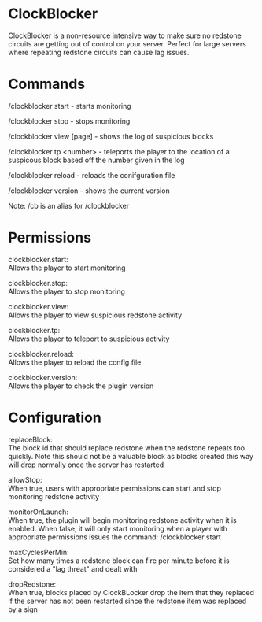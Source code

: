 ClockBlocker
===

ClockBlocker is a non-resource intensive way to make sure no redstone circuits are getting out of control on your server. Perfect for large servers where repeating redstone circuits can cause lag issues.


Commands
===

/clockblocker start - starts monitoring

/clockblocker stop - stops monitoring

/clockblocker view [page] - shows the log of suspicious blocks

/clockblocker tp \<number\> - teleports the player to the location of a suspicous block based off the number given in the log

/clockblocker reload - reloads the conifguration file

/clockblocker version - shows the current version

Note: /cb is an alias for /clockblocker


Permissions
===

clockblocker.start:<br/>
Allows the player to start monitoring

clockblocker.stop:<br/>
Allows the player to stop monitoring

clockblocker.view:<br/>
Allows the player to view suspicious redstone activity

clockblocker.tp:<br/>
Allows the player to teleport to suspicious activity

clockblocker.reload:<br/>
Allows the player to reload the config file

clockblocker.version:<br/>
Allows the player to check the plugin version


Configuration
===

replaceBlock:<br/>
The block id that should replace redstone when the redstone repeats too quickly. Note this should not be a valuable block as blocks created this way will drop normally once the server has restarted

allowStop:<br/>
When true, users with appropriate permissions can start and stop monitoring redstone activity

monitorOnLaunch:<br/>
When true, the plugin will begin monitoring redstone activity when it is enabled. When false, it will only start monitoring when a player with appropriate permissions issues the command: /clockblocker start

maxCyclesPerMin:<br/>
Set how many times a redstone block can fire per minute before it is considered a "lag threat" and dealt with

dropRedstone:<br/>
When true, blocks placed by ClockBLocker drop the item that they replaced if the server has not been restarted since the redstone item was replaced by a sign
